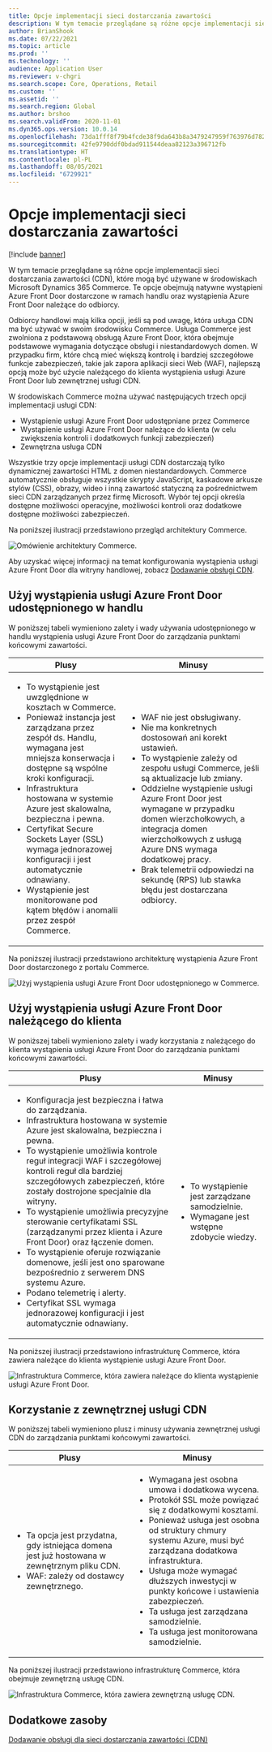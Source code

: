```yaml
---
title: Opcje implementacji sieci dostarczania zawartości
description: W tym temacie przeglądane są różne opcje implementacji sieci dostarczania zawartości (CDN), które mogą być używane w środowiskach Microsoft Dynamics 365 Commerce. Te opcje obejmują natywne wystąpieni Azure Front Door dostarczone w ramach handlu oraz wystąpienia Azure Front Door należące do odbiorcy.
author: BrianShook
ms.date: 07/22/2021
ms.topic: article
ms.prod: ''
ms.technology: ''
audience: Application User
ms.reviewer: v-chgri
ms.search.scope: Core, Operations, Retail
ms.custom: ''
ms.assetid: ''
ms.search.region: Global
ms.author: brshoo
ms.search.validFrom: 2020-11-01
ms.dyn365.ops.version: 10.0.14
ms.openlocfilehash: 73da1fff8f79b4fcde38f9da643b8a3479247959f763976d782279e4e2af7a33
ms.sourcegitcommit: 42fe9790ddf0bdad911544deaa82123a396712fb
ms.translationtype: HT
ms.contentlocale: pl-PL
ms.lasthandoff: 08/05/2021
ms.locfileid: "6729921"
---
```

# <a name="content-delivery-network-implementation-options"></a>Opcje implementacji sieci dostarczania zawartości

[!include [banner](includes/banner.md)]

W tym temacie przeglądane są różne opcje implementacji sieci dostarczania zawartości (CDN), które mogą być używane w środowiskach Microsoft Dynamics 365 Commerce. Te opcje obejmują natywne wystąpieni Azure Front Door dostarczone w ramach handlu oraz wystąpienia Azure Front Door należące do odbiorcy.

Odbiorcy handlowi mają kilka opcji, jeśli są pod uwagę, która usługa CDN ma być używać w swoim środowisku Commerce. Usługa Commerce jest zwolniona z podstawową obsługą Azure Front Door, która obejmuje podstawowe wymagania dotyczące obsługi i niestandardowych domen. W przypadku firm, które chcą mieć większą kontrolę i bardziej szczegółowe funkcje zabezpieczeń, takie jak zapora aplikacji sieci Web (WAF), najlepszą opcją może być użycie należącego do klienta wystąpienia usługi Azure Front Door lub zewnętrznej usługi CDN.

W środowiskach Commerce można używać następujących trzech opcji implementacji usługi CDN:

- Wystąpienie usługi Azure Front Door udostępniane przez Commerce
- Wystąpienie usługi Azure Front Door należące do klienta (w celu zwiększenia kontroli i dodatkowych funkcji zabezpieczeń)
- Zewnętrzna usługa CDN

Wszystkie trzy opcje implementacji usługi CDN dostarczają tylko dynamicznej zawartości HTML z domen niestandardowych. Commerce automatycznie obsługuje wszystkie skrypty JavaScript, kaskadowe arkusze stylów (CSS), obrazy, wideo i inną zawartość statyczną za pośrednictwem sieci CDN zarządzanych przez firmę Microsoft. Wybór tej opcji określa dostępne możliwości operacyjne, możliwości kontroli oraz dodatkowe dostępne możliwości zabezpieczeń.

Na poniższej ilustracji przedstawiono przegląd architektury Commerce.

![Omówienie architektury Commerce.](media/Commerce_CDN-Option_ComparisonModels.png)

Aby uzyskać więcej informacji na temat konfigurowania wystąpienia usługi Azure Front Door dla witryny handlowej, zobacz [Dodawanie obsługi CDN](add-cdn-support.md).

## <a name="use-the-commerce-provided-azure-front-door-instance"></a>Użyj wystąpienia usługi Azure Front Door udostępnionego w handlu

W poniższej tabeli wymieniono zalety i wady używania udostępnionego w handlu wystąpienia usługi Azure Front Door do zarządzania punktami końcowymi zawartości.

| Plusy | Minusy |
|------|------|
| <ul><li>To wystąpienie jest uwzględnione w kosztach w Commerce.</li><li>Ponieważ instancja jest zarządzana przez zespół ds. Handlu, wymagana jest mniejsza konserwacja i dostępne są wspólne kroki konfiguracji.</li><li>Infrastruktura hostowana w systemie Azure jest skalowalna, bezpieczna i pewna.</li><li>Certyfikat Secure Sockets Layer (SSL) wymaga jednorazowej konfiguracji i jest automatycznie odnawiany.</li><li>Wystąpienie jest monitorowane pod kątem błędów i anomalii przez zespół Commerce.</li></ul> | <ul><li>WAF nie jest obsługiwany.</li><li>Nie ma konkretnych dostosowań ani korekt ustawień.</li><li>To wystąpienie zależy od zespołu usługi Commerce, jeśli są aktualizacje lub zmiany.</li><li>Oddzielne wystąpienie usługi Azure Front Door jest wymagane w przypadku domen wierzchołkowych, a integracja domen wierzchołkowych z usługą Azure DNS wymaga dodatkowej pracy.</li><li>Brak telemetrii odpowiedzi na sekundę (RPS) lub stawka błędu jest dostarczana odbiorcy.</li></ul> |

Na poniższej ilustracji przedstawiono architekturę wystąpienia Azure Front Door dostarczonego z portalu Commerce.

![Użyj wystąpienia usługi Azure Front Door udostępnionego w Commerce.](media/Commerce_CDN-Option_CommerceFrontDoor.png)

## <a name="use-a-customer-owned-azure-front-door-instance"></a>Użyj wystąpienia usługi Azure Front Door należącego do klienta

W poniższej tabeli wymieniono zalety i wady korzystania z należącego do klienta wystąpienia usługi Azure Front Door do zarządzania punktami końcowymi zawartości.

| Plusy | Minusy |
|------|------|
| <ul><li>Konfiguracja jest bezpieczna i łatwa do zarządzania.</li><li>Infrastruktura hostowana w systemie Azure jest skalowalna, bezpieczna i pewna.</li><li>To wystąpienie umożliwia kontrole reguł integracji WAF i szczegółowej kontroli reguł dla bardziej szczegółowych zabezpieczeń, które zostały dostrojone specjalnie dla witryny.</li><li>To wystąpienie umożliwia precyzyjne sterowanie certyfikatami SSL (zarządzanymi przez klienta i Azure Front Door) oraz łączenie domen.</li><li>To wystąpienie oferuje rozwiązanie domenowe, jeśli jest ono sparowane bezpośrednio z serwerem DNS systemu Azure.</li><li>Podano telemetrię i alerty.</li><li>Certyfikat SSL wymaga jednorazowej konfiguracji i jest automatycznie odnawiany.</li></ul> | <ul><li>To wystąpienie jest zarządzane samodzielnie.</li><li>Wymagane jest wstępne zdobycie wiedzy.</li></ul> |

Na poniższej ilustracji przedstawiono infrastrukturę Commerce, która zawiera należące do klienta wystąpienie usługi Azure Front Door.

![Infrastruktura Commerce, która zawiera należące do klienta wystąpienie usługi Azure Front Door.](media/Commerce_CDN-Option_CustomerOwnedAzureFrontDoor.png)

## <a name="use-an-external-cdn-service"></a>Korzystanie z zewnętrznej usługi CDN

W poniższej tabeli wymieniono plusz i minusy używania zewnętrznej usługi CDN do zarządzania punktami końcowymi zawartości.

| Plusy | Minusy |
|------|------|
| <ul><li>Ta opcja jest przydatna, gdy istniejąca domena jest już hostowana w zewnętrznym pliku CDN.</li><li>WAF: zależy od dostawcy zewnętrznego.</li></ul> | <ul><li>Wymagana jest osobna umowa i dodatkowa wycena.</li><li>Protokół SSL może powiązać się z dodatkowymi kosztami.</li><li>Ponieważ usługa jest osobna od struktury chmury systemu Azure, musi być zarządzana dodatkowa infrastruktura.</li><li>Usługa może wymagać dłuższych inwestycji w punkty końcowe i ustawienia zabezpieczeń.</li><li>Ta usługa jest zarządzana samodzielnie.</li><li>Ta usługa jest monitorowana samodzielnie.</li></ul> |

Na poniższej ilustracji przedstawiono infrastrukturę Commerce, która obejmuje zewnętrzną usługę CDN.

![Infrastruktura Commerce, która zawiera zewnętrzną usługę CDN.](media/Commerce_CDN-Option_ExternalFrontDoor.png)

## <a name="additional-resources"></a>Dodatkowe zasoby

[Dodawanie obsługi dla sieci dostarczania zawartości (CDN)](add-cdn-support.md)
